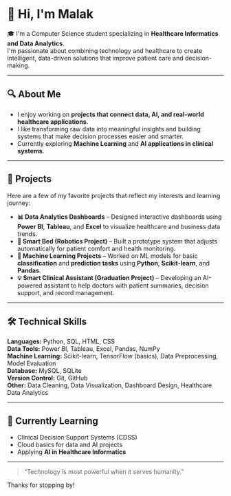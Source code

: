 

<!--
**malakkhaled123/malakkhaled123** is a ✨ _special_ ✨ repository because its `README.md` (this file) appears on your GitHub profile.

Here are some ideas to get you started:

- 🔭 I’m currently working on ...
- 🌱 I’m currently learning ...
- 👯 I’m looking to collaborate on ...
- 🤔 I’m looking for help with ...
- 💬 Ask me about ...
- 📫 How to reach me: ...
- 😄 Pronouns: ...
- ⚡ Fun fact: ...
-->
# 👋 Hi, I'm Malak  

🎓 I'm a Computer Science student specializing in **Healthcare Informatics and Data Analytics**.  
I'm passionate about combining technology and healthcare to create intelligent, data-driven solutions that improve patient care and decision-making.  

---

## 🔍 About Me  
- I enjoy working on **projects that connect data, AI, and real-world healthcare applications**.  
- I like transforming raw data into meaningful insights and building systems that make decision processes easier and smarter.  
- Currently exploring **Machine Learning** and **AI applications in clinical systems**.

---

## 🧩 Projects  
Here are a few of my favorite projects that reflect my interests and learning journey:  

- **📊 Data Analytics Dashboards** – Designed interactive dashboards using **Power BI**, **Tableau**, and **Excel** to visualize healthcare and business data trends.  
- **🤖 Smart Bed (Robotics Project)** – Built a prototype system that adjusts automatically for patient comfort and health monitoring.  
- **🧠 Machine Learning Projects** – Worked on ML models for basic **classification** and **prediction tasks** using **Python**, **Scikit-learn**, and **Pandas**.  
- **💡 Smart Clinical Assistant (Graduation Project)** – Developing an AI-powered assistant to help doctors with patient summaries, decision support, and record management.  

---

## 🛠️ Technical Skills  

**Languages:** Python, SQL, HTML, CSS  
**Data Tools:** Power BI, Tableau, Excel, Pandas, NumPy  
**Machine Learning:** Scikit-learn, TensorFlow (basics), Data Preprocessing, Model Evaluation  
**Database:** MySQL, SQLite  
**Version Control:** Git, GitHub  
**Other:** Data Cleaning, Data Visualization, Dashboard Design, Healthcare Data Analytics  

---

## 🌱 Currently Learning  
- Clinical Decision Support Systems (CDSS)  
- Cloud basics for data and AI projects  
- Applying **AI in Healthcare Informatics**  

---

> “Technology is most powerful when it serves humanity.”

Thanks for stopping by!

